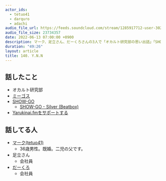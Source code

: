 ```yaml
---
actor_ids:
  - tetuo41
  - darquro
  - adachi
audio_file_url: https://feeds.soundcloud.com/stream/1285917712-user-302747142-yarukinai-140-2022-06-13.mp3
audio_file_size: 23734357
date: 2022-06-13 07:00:00 +0900
description: マーク、足立さん、だーくろさんの3人で「オカルト研究部の思い出話」「SHOW-GO」について話しました。
duration: "49:26"
layout: article
title: 140. Y.N.N
---
```


## 話したこと
- オカルト研究部
- [ミーゴス](https://ja.wikipedia.org/wiki/%E3%83%9F%E3%83%BC%E3%82%B4%E3%82%B9)
- [SHOW-GO](https://ja.wikipedia.org/wiki/SHOW-GO)
  - [SHOW-GO - Silver (Beatbox)](https://www.youtube.com/watch?v=yT3_vLQ3jbM)
- [Yarukinai.fmをサポートする](https://note.com/tetuo41/circle)

## 話してる人
- [マーク(tetuo41)](https://twitter.com/tetuo41)
  - 36歳男性。既婚。二児の父です。
- 足立さん
  - 会社員
- [だーくろ](https://twitter.com/darquro)
  - 会社員
